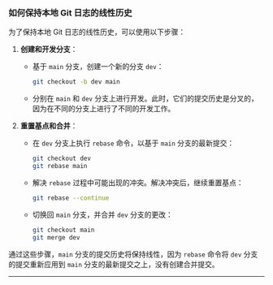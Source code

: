 ### 如何保持本地 Git 日志的线性历史

为了保持本地 Git 日志的线性历史，可以使用以下步骤：

1. **创建和开发分支**：
   - 基于 `main` 分支，创建一个新的分支 `dev`：
     ```bash
     git checkout -b dev main
     ```
   - 分别在 `main` 和 `dev` 分支上进行开发。此时，它们的提交历史是分叉的，因为在不同的分支上进行了不同的开发工作。

2. **重置基点和合并**：
   - 在 `dev` 分支上执行 `rebase` 命令，以基于 `main` 分支的最新提交：
     ```bash
     git checkout dev
     git rebase main
     ```
   - 解决 `rebase` 过程中可能出现的冲突。解决冲突后，继续重置基点：
     ```bash
     git rebase --continue
     ```
   - 切换回 `main` 分支，并合并 `dev` 分支的更改：
     ```bash
     git checkout main
     git merge dev
     ```

通过这些步骤，`main` 分支的提交历史将保持线性，因为 `rebase` 命令将 `dev` 分支的提交重新应用到 `main` 分支的最新提交之上，没有创建合并提交。

---
